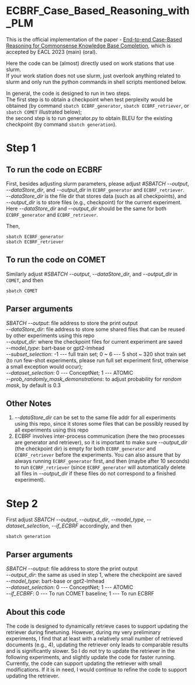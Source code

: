# ECBRF_Case_Based_Reasoning_with_PLM
This is the official implementation of the paper - [End-to-end Case-Based Reasoning for Commonsense Knowledge Base Completion](http://sentic.net/commonsense-knowledge-base-completion.pdf), which is accepted by EACL 2023 (main) (oral).

Here the code can be (almost) directly used on work stations that use slurm.  
If your work station does not use slurm, just overlook anything related to slurm and only run the python commands in shell scripts mentioned below.

In general, the code is designed to run in two steps.  
The first step is to obtain a checkpoint when test perplexity would be obtained (by command ```sbatch ECBRF_generator```, ```sbatch ECBRF_retriever```, or ```sbatch COMET``` illustrated below);  
the second step is to run generator.py to obtain BLEU for the existing checkpoint (by command ```sbatch generation```).

# Step 1

## To run the code on ECBRF

First, besides adjusting slurm parameters, please adjust *#SBATCH --output*, *--dataStore_dir*, and *--output_dir* in ```ECBRF_generator``` and ```ECBRF_retriever```.  
*--dataStore_dir* is the file dir that stores data (such as all checkpoints), and *--output_dir* is to store files (e.g., checkpoint) for the current experiment.  
Here *--dataStore_dir* and *--output_dir* should be the same for both ```ECBRF_generator``` and ```ECBRF_retriever```.

Then, 

```sbatch ECBRF_generator```  
```sbatch ECBRF_retriever```  

## To run the code on COMET

Similarly adjust *#SBATCH --output*, *--dataStore_dir*, and *--output_dir* in ```COMET```, and then 

```sbatch COMET```

## Parser arguments

*SBATCH --output*: file address to store the print output  
*--dataStore_dir*: file address to store some shared files that can be reused by other experiments using this repo  
*--output_dir*: where the checkpoint files for current experiment are saved  
*--model_type*: bart-base or gpt2-lmhead  
*--subset_selection*: -1 --- full train set; 0 ~ 6 --- 5 shot ~ 320 shot train set (to run few-shot experiments, please run full set experiment first, otherwise a small exception would occur);  
*--dataset_selection*: 0 --- ConceptNet; 1 --- ATOMIC  
*--prob_randomly_mask_demonstrations*: to adjust probability for *random mask*, by default is 0.3  

## Other Notes

1. *--dataStore_dir* can be set to the same file addr for all experiments using this repo, since it stores some files that can be possibly reused by all experiments using this repo  
2. ECBRF involves inter-process communication (here the two processes are generator and retriever), so it is important to make sure *--output_dir* (the checkpoint dir) is empty for both ```ECBRF_generator``` and ```ECBRF_retriever``` before the experiments. You can also assure that by always running ```ECBRF_generator``` first, and then (maybe after 10 seconds) to run ```ECBRF_retriever``` (since ```ECBRF_generator``` will automatically delete all files in *--output_dir* if these files do not correspond to a finished experiment).


# Step 2

First adjust *SBATCH --output*, *--output_dir*, *--model_type*, *--dataset_selection*, *--if_ECBRF* accordingly, and then 

```sbatch generation```

## Parser arguments

*SBATCH --output*: file address to store the print output  
*--output_dir*: the same as used in step 1, where the checkpoint are saved  
*--model_type*: bart-base or gpt2-lmhead  
*--dataset_selection*: 0 --- ConceptNet; 1 --- ATOMIC  
*--if_ECBRF*: 0 --- To run COMET baseline; 1 --- To run ECBRF  


## About this code

The code is designed to dynamically retrieve cases to support updating the retriever during finetuning. However, during my very preliminary experiments, I find that at least with a relatively small number of retrieved documents (e.g., 4), updating the retriever only leads to comparable results and is significantly slower. So I do not try to update the retriever in the following experiments, and slightly update the code for faster running. Currently, the code can support updating the retriever with small modifications. If it is in need, I would continue to refine the code to support updating the retriever.


<!-- ## About this paper

The main experiments of this paper that can show the effectiveness of ECBRF were first obtained at the end of 2020. Later I decided to enable it with dynamic retrieval to also update the retriever, which took me much time since I wrote it from scratch and did not use existing packages for the retriever. If this paper could be published earlier, it might have made more contributions to the field.  
We appreciate the reviewers and meta-reviewer for this paper in EACL 2023, who recognize the contribution of this paper. -->
